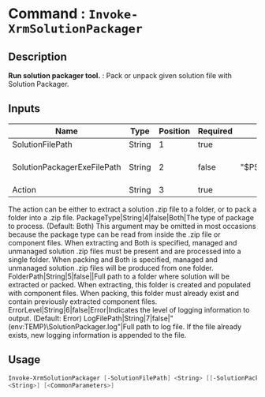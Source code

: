 ﻿# Command : `Invoke-XrmSolutionPackager` 

## Description

**Run solution packager tool.** : Pack or unpack given solution file with Solution Packager.

## Inputs

Name|Type|Position|Required|Default|Description
----|----|--------|--------|-------|-----------
SolutionFilePath|String|1|true||Full path to solution file (.zip).
SolutionPackagerExeFilePath|String|2|false|"$PSScriptRoot\bin\SolutionPackager.exe"|Full path to solution packager executable. (Default : $PSScriptRoot\bin\SolutionPackager.exe)
Action|String|3|true||The action to perform.
The action can be either to extract a solution .zip file to a folder, or to pack a folder into a .zip file.
PackageType|String|4|false|Both|The type of package to process. (Default: Both)
This argument may be omitted in most occasions because the package type can be read from inside the .zip file or component files. 
When extracting and Both is specified, managed and unmanaged solution .zip files must be present and are processed into a single folder. 
When packing and Both is specified, managed and unmanaged solution .zip files will be produced from one folder.
FolderPath|String|5|false||Full path to a folder where solution will be extracted or packed. 
When extracting, this folder is created and populated with component files. 
When packing, this folder must already exist and contain previously extracted component files.
ErrorLevel|String|6|false|Error|Indicates the level of logging information to output. (Default: Error)
LogFilePath|String|7|false|"$($env:TEMP)\SolutionPackager.log"|Full path to log file. If the file already exists, new logging information is appended to the file.


## Usage

```Powershell 
Invoke-XrmSolutionPackager [-SolutionFilePath] <String> [[-SolutionPackagerExeFilePath] <String>] [-Action] <String> [[-PackageType] <String>] [[-FolderPath] <String>] [[-ErrorLevel] <String>] [[-LogFilePath] 
<String>] [<CommonParameters>]
``` 


